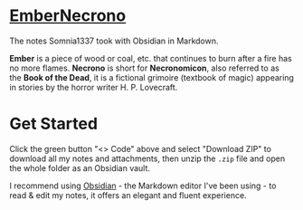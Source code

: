 # [EmberNecrono](https://github.com/Somnia1337/EmberNecrono)

The notes Somnia1337 took with Obsidian in Markdown.

**Ember** is a piece of wood or coal, etc. that continues to burn after a fire has no more flames. **Necrono** is short for **Necronomicon**, also referred to as the **Book of the Dead**, it is a fictional grimoire (textbook of magic) appearing in stories by the horror writer H. P. Lovecraft.

# Get Started

Click the green button "<> Code" above and select "Download ZIP" to download all my notes and attachments, then unzip the `.zip` file and open the whole folder as an Obsidian vault.

I recommend using [Obsidian](https://obsidian.md/) - the Markdown editor I've been using - to read & edit my notes, it offers an elegant and fluent experience.